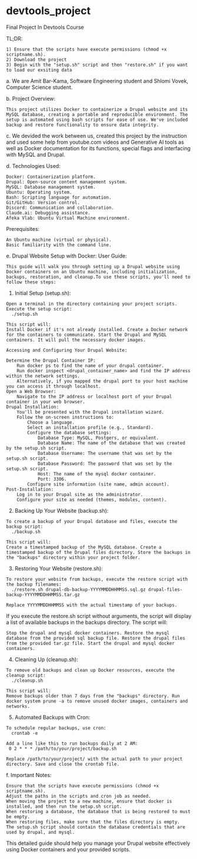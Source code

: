 # devtools_project
Final Project In Devtools Course

TL;DR: 

    1) Ensure that the scripts have execute permissions (chmod +x scriptname.sh).
    2) Download the project
    3) Begin with the "setup.sh" script and then "restore.sh" if you want to load our exsiting data


a. We are Amit Bar-Kama, Software Engineering student and Shlomi Vovek, Computer Science student.

b. Project Overview:
  
    This project utilizes Docker to containerize a Drupal website and its MySQL database, creating a portable and reproducible environment. The setup is automated using bash scripts for ease of use. We've included backup and restore functionality to ensure data integrity.
   
c. We devided the work between us, created this project by the instruction and used some help from youtube.com videos and Generative AI tools as well as Docker documentation for its functions, special flags and interfacing with MySQL and Drupal.

d. Technologies Used:

    Docker: Containerization platform.
    Drupal: Open-source content management system.
    MySQL: Database management system.
    Ubuntu: Operating system.
    Bash: Scripting language for automation.
    Git/GitHub: Version control.
    Discord: Communication and collaboration.
    Claude.ai: Debugging assistance.
    Afeka Vlab: Ubuntu Virtual Machine environment.

Prerequisites:

    An Ubuntu machine (virtual or physical).
    Basic familiarity with the command line.
    
e. Drupal Website Setup with Docker: User Guide:

    This guide will walk you through setting up a Drupal website using Docker containers on an Ubuntu machine, including initialization, backups, restoration, and cleanup.To use these scripts, you'll need to follow these steps:
  
  1. Initial Setup (setup.sh):

    Open a terminal in the directory containing your project scripts.
    Execute the setup script:
      ./setup.sh

    This script will:
    Install Docker if it's not already installed. Create a Docker network for the containers to communicate. Start the Drupal and MySQL containers. It will pull the necessary docker images.
    
    Accessing and Configuring Your Drupal Website:

    Determine the Drupal Container IP:
        Run docker ps to find the name of your drupal container.
        Run docker inspect <drupal_container_name> and find the IP address within the network settings.
        Alternatively, if you mapped the drupal port to your host machine you can access it through localhost.
    Open a Web Browser:
        Navigate to the IP address or localhost port of your Drupal container in your web browser.
    Drupal Installation:
        You'll be presented with the Drupal installation wizard.
        Follow the on-screen instructions to:
            Choose a language.
            Select an installation profile (e.g., Standard).
            Configure the database settings:
                Database Type: MySQL, Postgers, or equivalent.
                Database Name: The name of the database that was created by the setup.sh script.
                Database Username: The username that was set by the setup.sh script.
                Database Password: The password that was set by the setup.sh script.
                Host: The name of the mysql docker container.
                Port: 3306.
            Configure site information (site name, admin account).
    Post-Installation:
        Log in to your Drupal site as the administrator.
        Configure your site as needed (themes, modules, content).
    
  2. Backing Up Your Website (backup.sh):

    To create a backup of your Drupal database and files, execute the backup script:
      ./backup.sh
      
    This script will:
    Create a timestamped backup of the MySQL database. Create a timestamped backup of the Drupal files directory. Store the backups in the "backups" directory within your project folder.
    
  3. Restoring Your Website (restore.sh):

    To restore your website from backups, execute the restore script with the backup filenames:
      ./restore.sh drupal-db-backup-YYYYMMDDHHMMSS.sql.gz drupal-files-backup-YYYYMMDDHHMMSS.tar.gz

    Replace YYYYMMDDHHMMSS with the actual timestamp of your backups.
If you execute the restore.sh script without arguments, the script will display a list of available backups in the backups directory.
The script will:

    Stop the drupal and mysql docker containers. Restore the mysql database from the provided sql backup file. Restore the drupal files from the provided tar.gz file. Start the drupal and mysql docker containers.
    
  4. Cleaning Up (cleanup.sh):

    To remove old backups and clean up Docker resources, execute the cleanup script:
      ./cleanup.sh
    
    This script will:
    Remove backups older than 7 days from the "backups" directory. Run docker system prune -a to remove unused docker images, containers and networks.
    
  5. Automated Backups with Cron:

    To schedule regular backups, use cron:
      crontab -e
      
    Add a line like this to run backups daily at 2 AM:
     0 2 * * * /path/to/your/project/backup.sh

    Replace /path/to/your/project/ with the actual path to your project directory. Save and close the crontab file.
    
f. Important Notes:

    Ensure that the scripts have execute permissions (chmod +x scriptname.sh).
    Adjust the paths in the scripts and cron job as needed.
    When moving the project to a new machine, ensure that docker is installed, and then run the setup.sh script.
    When restoring a database, the database that is being restored to must be empty.
    When restoring files, make sure that the files directory is empty.
    The setup.sh script should contain the database credentials that are used by drupal, and mysql.

This detailed guide should help you manage your Drupal website effectively using Docker containers and your provided scripts.

   
